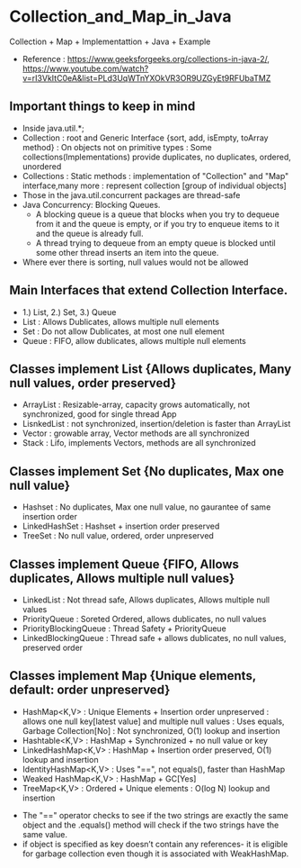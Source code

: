 # Collection_and_Map_in_Java
Collection + Map + Implementattion + Java + Example

* Reference	: https://www.geeksforgeeks.org/collections-in-java-2/, https://www.youtube.com/watch?v=rI3VkItC0eA&list=PLd3UqWTnYXOkVR3OR9UZGyEt9RFUbaTMZ
								 
## Important things to keep in mind
* Inside java.util.*;
* Collection<E> : root and Generic Interface {sort, add, isEmpty, toArray method}
                : On objects not on primitive types
                : Some collections(Implementations) provide duplicates, no duplicates, ordered, unordered   
* Collections   : Static methods
                : implementation of "Collection" and "Map" interface,many more
			          : represent collection [group of individual objects]
* Those in the java.util.concurrent packages are thread-safe
* Java Concurrency: Blocking Queues. 
  - A blocking queue is a queue that blocks when you try to dequeue from it and the queue is empty, or if you try to enqueue items to it and the queue is already full.
  - A thread trying to dequeue from an empty queue is blocked until some other thread inserts an item into the queue.
* Where ever there is sorting, null values would not be allowed

## Main Interfaces that extend Collection<E> Interface.
- 1.) List<E>, 2.) Set<E>, 3.) Queue<E>
- List<E>	  	: Allows Dublicates, allows multiple null elements
- Set<E>		: Do not allow Dublicates, at most one null element
- Queue<E>		: FIFO, allow dublicates, allows multiple null elements

## Classes implement List<E> {Allows duplicates, Many null values, order preserved}
- ArrayList<E>		: Resizable-array, capacity grows automatically, not synchronized, good for single thread App
- LisnkedList<E>	: not synchronized, insertion/deletion is faster than ArrayList<E>
- Vector<E>		: growable array, Vector methods are all synchronized
- Stack<E>		: Lifo, implements Vectors<E>, methods are all synchronized

## Classes implement Set<E> {No duplicates, Max one null value}
- Hashset<E>			: No duplicates, Max one null value, no gaurantee of same insertion order
- LinkedHashSet<E>		: Hashset<E> + insertion order preserved
- TreeSet<E>			: No null value, ordered, order unpreserved

## Classes implement Queue<E> {FIFO, Allows duplicates, Allows multiple null values}
- LinkedList<E>	  		: Not thread safe, Allows duplicates, Allows multiple null values
- PriorityQueue<E>	      	: Soreted Ordered, allows dublicates, no null values
- PriorityBlockingQueue<E> 	: Thread Safety + PriorityQueue<E>
- LinkedBlockingQueue<E>	: Thread safe + allows dublicates, no null values, preserved order

## Classes implement Map<E> {Unique elements, default: order unpreserved}
- HashMap<K,V>			: Unique Elements + Insertion order unpreserved
        			: allows one null key[latest value] and multiple null values
				: Uses equals, Garbage Collection[No]
				: Not synchronized, O(1) lookup and insertion
- Hashtable<K,V>		: HashMap + Synchronized + no null value or key
- LinkedHashMap<K,V>		: HashMap<E> + Insertion order preserved, O(1) lookup and insertion
- IdentityHashMap<K,V>		: Uses "==", not equals(), faster than HashMap 
- Weaked HashMap<K,V>		: HashMap + GC[Yes]
- TreeMap<K,V>			: Ordered + Unique elements
				: O(log N) lookup and insertion
* The "==" operator checks to see if the two strings are exactly the same object and the .equals() method will check if the two strings have the same value.
* if object is specified as key doesn’t contain any references- it is eligible for garbage collection even though it is associated with WeakHashMap.
